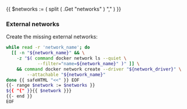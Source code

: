 {{ $networks := ( split ( .Get "networks" ) "," ) }}

### External networks

Create the missing external networks:

```bash
while read -r 'network_name'; do
  [[ -n "${network_name}" && \
    -z "$( command docker network ls --quiet \
            --filter="name=${network_name}" )" ]] \
    && command docker network create --driver "${network_driver}" \
        --attachable "${network_name}"
done {{ safeHTML "<<" }} EOF
{{- range $network := $networks }}
${{ "{" }}{{ $network }}}
{{- end }}
EOF
```
